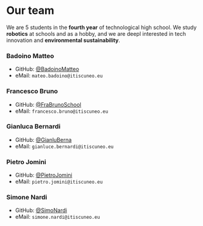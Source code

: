 # Our team
We are 5 students in the **fourth year** of technological high school. We study **robotics** at schools and as a hobby, and we are deepl interested in tech innovation and **environmental sustainability**.

### Badoino Matteo
+ GitHub: [@BadoinoMatteo](https://github.com/BadoinoMatteo)
+ eMail: `mateo.badoino@itiscuneo.eu`

### Francesco Bruno
+ GitHub: [@FraBrunoSchool](https://github.com/FraBrunoSchool)
+ eMail: `francesco.bruno@itiscuneo.eu`

### Gianluca Bernardi
+ GitHub: [@GianluBerna](https://github.com/GianluBerna)
+ eMail: `gianluce.bernardi@itiscuneo.eu`

### Pietro Jomini
+ GitHub: [@PietroJomini](https://github.com/PietroJomini)
+ eMail: `pietro.jomini@itiscuneo.eu`

### Simone Nardi
+ GitHub: [@SimoNardi](https://github.com/SimoNardi)
+ eMail: `simone.nardi@itiscuneo.eu`